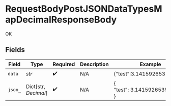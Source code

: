 # RequestBodyPostJSONDataTypesMapDecimalResponseBody

OK


## Fields

| Field                         | Type                          | Required                      | Description                   | Example                       |
| ----------------------------- | ----------------------------- | ----------------------------- | ----------------------------- | ----------------------------- |
| `data`                        | *str*                         | :heavy_check_mark:            | N/A                           | {"test":3.141592653589793}    |
| `json_`                       | Dict[str, *Decimal*]          | :heavy_check_mark:            | N/A                           | {<br/>"test": 3.141592653589793<br/>} |